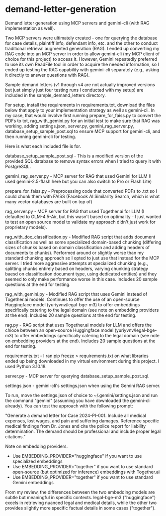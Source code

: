 # demand-letter-generation
Demand letter generation using MCP servers and gemini-cli (with RAG implementation as well).

Two MCP servers were ultimately created - one for querying the database for case details, plaintiff info, defendant info, etc. and the other to conduct traditional retrieval augmented generation (RAG). I ended up converting my RAG code into an MCP server in order to allow gemini-cli (my MCP client of choice for this project) to access it. However, Gemini repeatedly preferred to use its own ReadFile tool in order to acquire the needed information, so I ended up testing the RAG capability with gemini-cli separately (e.g., asking it directly to answer questions with RAG).

Sample demand letters (v1 through v4 are not actually improved versions but just simply just four testing runs I conducted with my setup) are included in the sample_demand_letters directory.

For setup, install the requirements in requirements.txt, download the files below that apply to your implementation strategy as well as gemini-cli. In my case, that would involve first running prepare_for_faiss.py to convert the PDFs to txt, rag_with_gemini.py for an initial test to make sure that RAG was working, adding settings.json, server.py, gemini_rag_server.py, database_setup_sample_post.sql to ensure MCP support for gemini-cli, and then running gemini-cli for testing.

Here is what each included file is for.

database_setup_sample_post.sql - This is a modified version of the provided SQL database to remove syntax errors when I tried to query it with PostgreSQL.

gemini_rag_server.py - MCP server for RAG that used Gemini for LLM (I used gemini-2.5-flash here but you can also switch to Pro or Flash Lite)

prepare_for_faiss.py - Preprocessing code that converted PDFs to .txt so I could chunk them with FAISS (Facebook AI Similarity Search, which is what many vector databases are built on top of)

rag_server.py - MCP server for RAG that used Together.ai for LLM (I defaulted to GLM-4.5-Air, but this wasn't based on optimality - I just wanted to test an open source model to validate my approach didn't just work for proprietary models).

rag_with_doc_classification.py - Modified RAG script that adds document classification as well as some specialized domain-based chunking (differing sizes of chunks based on domain classification and adding headers of documents to chunks). Performed around or slightly worse than my standard chunking approach so I opted to just use that instead for the MCP server. I tried more aggressive attempts at specialized chunking (e.g., splitting chunks entirely based on headers, varying chunking strategy baesd on classification document type, using dedicated entities) and they seemed to only make performance worse in this case. Includes 20 sample questions at the end for testing.

rag_with_gemini.py - Modified RAG script that uses Gemini instead of Together.ai models. Continues to offer the use of an open-source Huggingface model (yuriyvnv/legal-bge-m3) to offer embeddings specifically catering to the legal domain (see note on embedding providers at the end). Includes 20 sample questions at the end for testing.

rag.py - RAG script that uses Together.ai models for LLM and offers the chioce between an open-source Huggingface model (yuriyvnv/legal-bge-m3) to offer embeddings specifically catering to the legal domain (see note on embedding providers at the end). Includes 20 sample questions at the end for testing.

requirements.txt - I ran pip freeze > requirements.txt on what libraries ended up being downloaded in my virtual environment during this project. I used Python 3.10.18.

server.py - MCP server for querying database_setup_sample_post.sql.

settings.json - gemini-cli's settings.json when using the Gemini RAG server.

To run, move the settings.json of choice to ~/.gemini/settings.json and run the command "gemini" (assuming you have downloaded the gemini-cli already). You can test the approach with the following prompt:

"Generate a demand letter for Case 2024-PI-001. Include all medical expenses, lost wages, and pain and suffering damages. Reference specific medical findings from Dr. Jones and cite the police report for liability determination. The demand should be professional and include proper legal citations."

Note on embedding providers.
- Use EMBEDDING_PROVIDER="huggingface" if you want to use specialized embeddings
- Use EMBEDDING_PROVIDER="together" if you want to use standard open-source (but optimized for inference) embeddings with Together.ai
- Use EMBEDDING_PROVIDER="together" if you want to use standard Gemini embeddings

From my review, the differences between the two embedding models are subtle but meaningful in specific contexts. legal-bge-m3 ("huggingface") excels in retrieving nuanced legal and medical details, while the other two provides slightly more specific factual details in some cases ("together").

